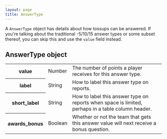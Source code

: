 ```yaml
---
layout: page
title: AnswerType
---
```

A `AnswerType` object has details about how tossups can be answered. If you're talking about the traditional -5/10/15 answer types or some subset thereof, you can skip this and use the `value` field instead.

## AnswerType object

<table class="fields"><tbody>
  <tr class="required">
    <th>value</th>
    <td class="type">Number</td>
    <td>The number of points a player receives for this answer type.</td>
  </tr>
  <tr class="optional">
    <th>label</th>
    <td class="type">String</td>
    <td>How to label this answer type on reports.</td>
  </tr>
  <tr class="optional">
    <th>short_label</th>
    <td class="type">String</td>
    <td>How to label this answer type on reports when space is limited, perhaps in a table column header.</td>
  </tr>
  <tr class="optional">
    <th>awards_bonus</th>
    <td class="type">Boolean</td>
    <td>Whether or not the team that gets this answer value will next receive a bonus question.</td>
  </tr>
</tbody></table>
